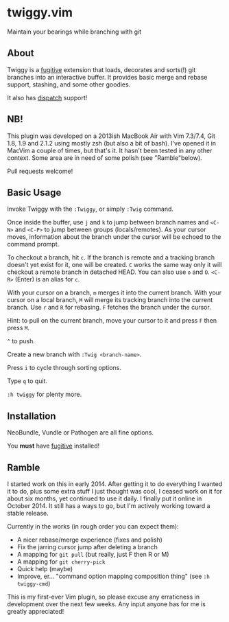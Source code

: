 # twiggy.vim

Maintain your bearings while branching with git

## About

Twiggy is a [fugitive](https://github.com/tpope/vim-fugitive) extension that
loads, decorates and sorts(!) git branches into an interactive buffer.  It
provides basic merge and rebase support, stashing, and some other goodies.

It also has [dispatch](https://github.com/tpope/vim-dispatch) support!

## NB!

This plugin was developed on a 2013ish MacBook Air with Vim 7.3/7.4,
Git 1.8, 1.9 and 2.1.2 using mostly zsh (but also a bit of bash).  I've
opened it in MacVim a couple of times, but that's it. It hasn't been tested
in any other context.  Some area are in need of some polish (see "Ramble"below).

Pull requests welcome!

## Basic Usage

Invoke Twiggy with the `:Twiggy`, or simply `:Twig` command.

Once inside the buffer, use `j` and `k` to jump between branch names and `<C-N>`
and `<C-P>` to jump between groups (locals/remotes).  As your cursor moves,
information about the branch under the cursor will be echoed to the command
prompt.

To checkout a branch, hit `c`.  If the branch is remote and a tracking branch
doesn't yet exist for it, one will be created.  `C` works the same way only it
will checkout a remote branch in detached HEAD.  You can also use `o` and `O`.
`<C-R>` (Enter) is an alias for `c`.

With your cursor on a branch, `m` merges it into the current branch.  With your
cursor on a local branch, `M` will merge its tracking branch into the current
branch.  Use `r` and `R` for rebasing.  `F` fetches the branch under the cursor.

Hint: to pull on the current branch, move your cursor to it and press `F` then
press `M`.

`^` to push.

Create a new branch with `:Twig <branch-name>`.

Press `i` to cycle through sorting options.

Type `q` to quit.

`:h twiggy` for plenty more.

## Installation

NeoBundle, Vundle or Pathogen are all fine options.

You __must__ have [fugitive](https://github.com/tpope/vim-fugitive) installed!

## Ramble

I started work on this in early 2014.  After getting it to do everything I
wanted it to do, plus some extra stuff I just thought was cool, I ceased work
on it for about six months, yet continued to use it daily.  I finally put it
online in October 2014.  It still has a ways to go, but I'm actively working
toward a stable release.

Currently in the works (in rough order you can expect them):

- A nicer rebase/merge experience (fixes and polish)
- Fix the jarring cursor jump after deleting a branch
- A mapping for `git pull` (but really, just F then R or M)
- A mapping for `git cherry-pick`
- Quick help (maybe)
- Improve, er... "command option mapping composition thing" (see `:h twiggy-cmd`)

This is my first-ever Vim plugin, so please excuse any erraticness in
development over the next few weeks.  Any input anyone has for me is greatly
appreciated!
